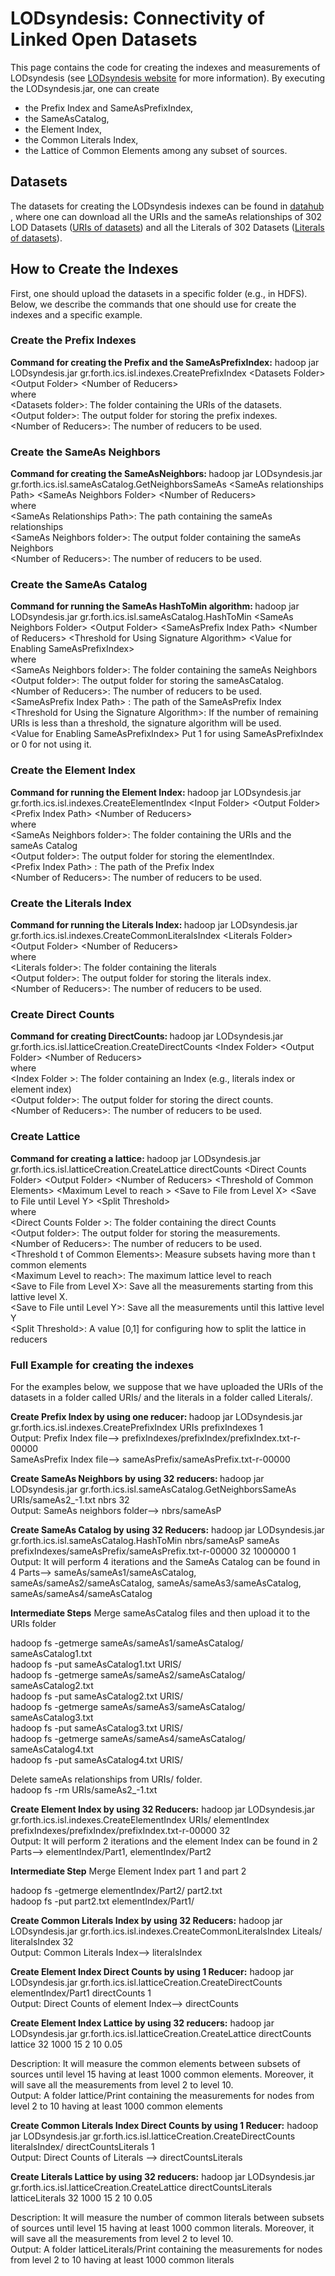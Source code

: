 # LODsyndesis: Connectivity of Linked Open Datasets
<html>
<body>
This page contains the code for creating the indexes and measurements of LODsyndesis (see  <a href="www.ics.forth.gr/isl/LODsyndesis/">LODsyndesis website</a> for more information). By executing the LODsyndesis.jar, one can create <ul>
<li>the Prefix Index and SameAsPrefixIndex, </li>
<li>the SameAsCatalog, </li>
<li>the Element Index, </li>
<li>the Common Literals Index, </li>
<li>the Lattice of Common Elements among any subset of sources.</li>
</ul> 

<h2> Datasets</h2>
The datasets for creating the LODsyndesis indexes can be found in <a href="https://datahub.io/dataset/connectivity-of-lod-datasets">datahub </a>, where one can download all the URIs and the sameAs relationships of 302 LOD Datasets (<a href="https://old.datahub.io/dataset/connectivity-of-lod-datasets/resource/8baffae2-46ab-4639-b2d0-d836f12df873">URIs of datasets</a>) and all the Literals of 302 Datasets (<a href="https://old.datahub.io/dataset/connectivity-of-lod-datasets/resource/7a98fad6-e101-4530-a578-065fd8138468">Literals of datasets</a>). 

<h2>How to Create the Indexes</h2>
First, one should upload the datasets in a specific folder (e.g., in HDFS). Below, we describe the commands that one should use for create the indexes and a specific example.

<h3> Create the Prefix Indexes</h3>
<b> Command for creating the Prefix and the SameAsPrefixIndex:</b>
hadoop jar LODsyndesis.jar gr.forth.ics.isl.indexes.CreatePrefixIndex &lt;Datasets Folder&gt; &lt;Output Folder&gt; &lt;Number of Reducers&gt;  <br>
where <br>
&lt;Datasets folder&gt;: The folder containing the URIs of the datasets. <br>
&lt;Output folder&gt;: The output folder for storing the prefix indexes. <br>
&lt;Number of Reducers&gt;: The number of reducers to be used. <br>
  

<h3> Create the SameAs Neighbors</h3>
<b> Command for creating the SameAsNeighbors: </b>
hadoop jar LODsyndesis.jar gr.forth.ics.isl.sameAsCatalog.GetNeighborsSameAs &lt;SameAs relationships Path&gt; &lt;SameAs Neighbors Folder&gt; &lt;Number of Reducers&gt; <br>
where <br>
&lt;SameAs Relationships Path&gt;: The path containing the sameAs relationships <br>
&lt;SameAs Neighbors folder&gt;: The output folder containing the sameAs Neighbors <br>
&lt;Number of Reducers&gt;: The number of reducers to be used. <br>


<h3> Create the SameAs Catalog</h3>
<b> Command for running the SameAs HashToMin algorithm: </b>
hadoop jar LODsyndesis.jar gr.forth.ics.isl.sameAsCatalog.HashToMin &lt;SameAs Neighbors Folder&gt; &lt;Output Folder&gt; &lt;SameAsPrefix Index Path&gt; &lt;Number of Reducers&gt;  &lt;Threshold for Using Signature Algorithm&gt; &lt;Value for Enabling SameAsPrefixIndex&gt; <br>
where <br>
&lt;SameAs Neighbors folder&gt;: The folder containing the sameAs Neighbors <br>
&lt;Output folder&gt;: The output folder for storing the sameAsCatalog. <br>
&lt;Number of Reducers&gt;: The number of reducers to be used. <br>
&lt;SameAsPrefix Index Path&gt; : The path of the SameAsPrefix Index <br>  
&lt;Threshold for Using the Signature Algorithm&gt;: If the number of remaining URIs is less than a threshold, the signature algorithm will be used.<br>
&lt;Value for Enabling SameAsPrefixIndex&gt; Put 1 for using SameAsPrefixIndex or 0 for not using it.

<h3> Create the Element Index</h3>
<b> Command for running the Element Index: </b>
hadoop jar LODsyndesis.jar gr.forth.ics.isl.indexes.CreateElementIndex &lt;Input Folder&gt; &lt;Output Folder&gt; &lt;Prefix Index Path&gt; &lt;Number of Reducers&gt; <br>
where <br>
&lt;SameAs Neighbors folder&gt;: The folder containing the URIs and the sameAs Catalog <br>
&lt;Output folder&gt;: The output folder for storing the elementIndex. <br>
&lt;Prefix Index Path&gt; : The path of the Prefix Index <br>  
&lt;Number of Reducers&gt;: The number of reducers to be used. <br>
 
<h3> Create the Literals Index</h3>
<b> Command for running the Literals Index: </b>
hadoop jar LODsyndesis.jar gr.forth.ics.isl.indexes.CreateCommonLiteralsIndex &lt;Literals Folder&gt; &lt;Output Folder&gt;  &lt;Number of Reducers&gt; <br>
where <br>
&lt;Literals folder&gt;: The folder containing the literals<br>
&lt;Output folder&gt;: The output folder for storing the literals index. <br>
&lt;Number of Reducers&gt;: The number of reducers to be used. <br>


<h3> Create Direct Counts</h3>
<b> Command for creating DirectCounts: </b>
hadoop jar LODsyndesis.jar gr.forth.ics.isl.latticeCreation.CreateDirectCounts 
&lt;Index Folder&gt; &lt;Output Folder&gt; &lt;Number of Reducers&gt; <br>
where <br>
&lt;Index Folder &gt;: The folder containing an Index (e.g., literals index or element index) <br>
&lt;Output folder&gt;: The output folder for storing the direct counts. <br>
&lt;Number of Reducers&gt;: The number of reducers to be used. <br>
   

<h3> Create  Lattice</h3>
<b> Command for creating a lattice: </b>
hadoop jar LODsyndesis.jar gr.forth.ics.isl.latticeCreation.CreateLattice directCounts 
&lt;Direct Counts Folder&gt; &lt;Output Folder&gt; &lt;Number of Reducers&gt; &lt;Threshold of Common Elements&gt; &lt;Maximum Level to reach &gt; &lt;Save to File from Level X&gt; &lt;Save to File until Level Y&gt; &lt;Split Threshold&gt; <br>
where <br>
&lt;Direct Counts Folder &gt;: The folder containing the direct Counts  <br>
&lt;Output folder&gt;: The output folder for storing the measurements. <br>
&lt;Number of Reducers&gt;: The number of reducers to be used. <br>
&lt;Threshold t of Common Elements&gt;: Measure subsets having more than t common elements<br>
&lt;Maximum Level to reach&gt;: The maximum lattice level to reach<br>
&lt;Save to File from Level X&gt;: Save all the measurements starting from this lattive level X. <br>
&lt;Save to File until Level Y&gt;: Save all the measurements until this lattive level Y <br>
&lt;Split Threshold&gt;: A value [0,1] for configuring how to split the lattice in reducers <br>



<h3>Full Example for creating the indexes</h3>
For the examples below, we suppose that we have uploaded the URIs of the datasets in a folder called URIs/ and the literals in a folder called Literals/.

<b> Create Prefix Index by using one reducer: </b> hadoop jar LODsyndesis.jar gr.forth.ics.isl.indexes.CreatePrefixIndex URIs prefixIndexes 1<br>
Output: Prefix Index file--> prefixIndexes/prefixIndex/prefixIndex.txt-r-00000 <br>
SameAsPrefix Index file--> sameAsPrefix/sameAsPrefix.txt-r-00000 <br>

<b> Create SameAs Neighbors by using 32 reducers: </b>hadoop jar LODsyndesis.jar gr.forth.ics.isl.sameAsCatalog.GetNeighborsSameAs URIs/sameAs2_-1.txt nbrs 32  <br>
Output: SameAs neighbors folder--> nbrs/sameAsP <br>

<b>Create SameAs Catalog by using 32 Reducers:</b> hadoop jar LODsyndesis.jar gr.forth.ics.isl.sameAsCatalog.HashToMin nbrs/sameAsP sameAs prefixIndexes/sameAsPrefix/sameAsPrefix.txt-r-00000 32 1000000 1<br>
Output: It will perform 4 iterations and the SameAs Catalog can be found in 4 Parts--> sameAs/sameAs1/sameAsCatalog, sameAs/sameAs2/sameAsCatalog, sameAs/sameAs3/sameAsCatalog, sameAs/sameAs4/sameAsCatalog<br>

<b> Intermediate Steps</b>
Merge sameAsCatalog files and then upload it to the URIs folder <br>
  
hadoop fs -getmerge sameAs/sameAs1/sameAsCatalog/ sameAsCatalog1.txt <br>
hadoop fs -put sameAsCatalog1.txt URIS/  <br>
hadoop fs -getmerge sameAs/sameAs2/sameAsCatalog/ sameAsCatalog2.txt <br>
hadoop fs -put sameAsCatalog2.txt URIS/  <br>
hadoop fs -getmerge sameAs/sameAs3/sameAsCatalog/ sameAsCatalog3.txt <br>
hadoop fs -put sameAsCatalog3.txt URIS/  <br>
hadoop fs -getmerge sameAs/sameAs4/sameAsCatalog/ sameAsCatalog4.txt <br>
hadoop fs -put sameAsCatalog4.txt URIS/  <br>

Delete sameAs relationships from URIs/ folder. <br>
hadoop fs -rm URIs/sameAs2_-1.txt

<b>Create Element Index by using 32 Reducers:</b> hadoop jar LODsyndesis.jar gr.forth.ics.isl.indexes.CreateElementIndex URIs/ elementIndex prefixIndexes/prefixIndex/prefixIndex.txt-r-00000 32
<br>
Output: It will perform 2 iterations and the element Index can be found in 2 Parts--> elementIndex/Part1, elementIndex/Part2

<b> Intermediate Step</b>
Merge Element Index part 1 and part 2 <br>

hadoop fs -getmerge elementIndex/Part2/ part2.txt  <br>
hadoop fs -put part2.txt elementIndex/Part1/                 

<b>Create Common Literals Index by using 32 Reducers:</b> hadoop jar LODsyndesis.jar gr.forth.ics.isl.indexes.CreateCommonLiteralsIndex Liteals/ literalsIndex  32
<br>
Output: Common Literals Index--> literalsIndex

<b>Create Element Index Direct Counts by using 1 Reducer:</b>   hadoop jar LODsyndesis.jar gr.forth.ics.isl.latticeCreation.CreateDirectCounts elementIndex/Part1 directCounts 1
<br>
Output: Direct Counts of element Index--> directCounts

<b>Create Element Index Lattice by using 32 reducers:</b>   hadoop jar LODsyndesis.jar gr.forth.ics.isl.latticeCreation.CreateLattice directCounts lattice 32 1000 15 2 10 0.05 <br>

Description: It will measure the common elements between subsets of sources until level 15 having at least 1000 common elements. Moreover, it will save all the measurements from level 2 to level 10.
<br>
Output: A folder lattice/Print containing the measurements for nodes from level 2 to 10 having at least 1000 common elements


<b>Create Common Literals Index Direct Counts by using 1 Reducer:</b>   hadoop jar LODsyndesis.jar gr.forth.ics.isl.latticeCreation.CreateDirectCounts  literalsIndex/ directCountsLiterals 1
<br> Output: Direct Counts of Literals --> directCountsLiterals <br>

<b>Create Literals Lattice by using 32 reducers:</b>   hadoop jar LODsyndesis.jar gr.forth.ics.isl.latticeCreation.CreateLattice directCountsLiterals latticeLiterals 32 1000 15 2 10 0.05 <br>

Description: It will measure the number of common literals between subsets of sources until level 15 having at least 1000 common literals. Moreover, it will save all the measurements from level 2 to level 10.
<br>
Output: A folder latticeLiterals/Print containing the measurements for nodes from level 2 to 10 having at least 1000 common literals

</body>
  
  
</html>
